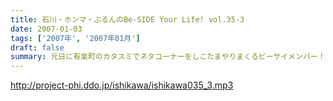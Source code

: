 ```yaml
---
title: 石川・ホンマ・ぶるんのBe-SIDE Your Life! vol.35-3
date: 2007-01-03
tags: ['2007年', '2007年01月']
draft: false
summary: 元日に有楽町のカタスミでネタコーナーをしこたまやりまくるビーサイメンバー！！うーん、こんな風景が風物詩になることが来るのかもしれないとしみじみと収録にのぞみました。来週からは世の中も動きだすぞ！ビルの空調が動きだすので寒くなーい！！NAMAE
---
```


http://project-phi.ddo.jp/ishikawa/ishikawa035_3.mp3

